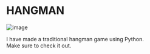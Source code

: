 # HANGMAN 
![image](https://user-images.githubusercontent.com/67338150/150687275-a64dec5c-5c2c-4816-85c5-024045806c84.png)

I have made a traditional hangman game using Python. <br />
Make sure to check it out.
